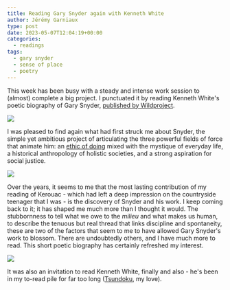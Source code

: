 ```yaml
---
title: Reading Gary Snyder again with Kenneth White
author: Jérémy Garniaux
type: post
date: 2023-05-07T12:04:19+00:00
categories:
  - readings
tags:
  - gary snyder
  - sense of place
  - poetry
---
```


This week has been busy with a steady and intense work session to (almost) complete a big project. I punctuated it by reading Kenneth White's poetic biography of Gary Snyder, [published by Wildproject](https://wildproject.org/livres/gary-snyder).

![](albums/carnet/snyder/snyder1.jpg)

I was pleased to find again what had first struck me about Snyder, the simple yet ambitious project of articulating the three powerful fields of force that animate him: an [ethic of doing](https://www.payot-rivages.fr/payot/livre/la-vie-solide-9782228922715) mixed with the mystique of everyday life, a historical anthropology of holistic societies, and a strong aspiration for social justice.

![](albums/carnet/snyder/snyder2.jpg)

Over the years, it seems to me that the most lasting contribution of my reading of Kerouac - which had left a deep impression on the countryside teenager that I was - is the discovery of Snyder and his work. I keep coming back to it; it has shaped me much more than I thought it would. The stubbornness to tell what we owe to the _milieu_ and what makes us human, to describe the tenuous but real thread that links discipline and spontaneity, these are two of the factors that seem to me to have allowed Gary Snyder's work to blossom. There are undoubtedly others, and I have much more to read. This short poetic biography has certainly refreshed my interest.

![](albums/carnet/snyder/snyder3.jpg)

It was also an invitation to read Kenneth White, finally and also - he's been in my to-read pile for far too long ([Tsundoku](https://fr.wikipedia.org/wiki/Tsundoku), my love).